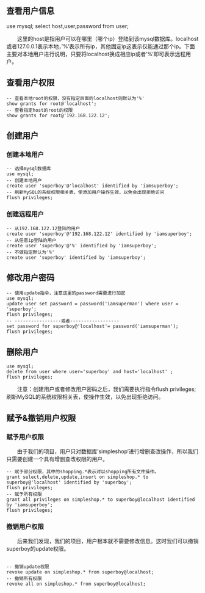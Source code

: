 ## 查看用户信息
use mysql;
select host,user,password from user;

  这里的host是指用户可以在哪里（哪个ip）登陆到该mysql数据库。localhost或者127.0.0.1表示本地，’%’表示所有ip，其他固定ip这表示仅能通过那个ip。下面主要对本地用户进行说明，只要将localhost换成相应ip或者’%’即可表示远程用户。

## 查看用户权限
```
-- 查看本地root的权限，没有指定后面的localhost则默认为'%'
show grants for root@'localhost';
-- 查看指定host的root的权限
show grants for root@'192.168.122.12';
```
## 创建用户
### 创建本地用户

```
-- 选择mysql数据库
use mysql;
-- 创建本地用户
create user 'superboy'@'localhost' identified by 'iamsuperboy';
-- 刷新MySQL的系统权限相关表，使添加用户操作生效，以免会出现拒绝访问
flush privileges;

```
### 创建远程用户
```
-- 从192.168.122.12登陆的用户
create user 'superboy'@'192.168.122.12' identified by 'iamsuperboy';
-- 从任意ip登陆的用户
create user 'superboy'@'%' identified by 'iamsuperboy';
-- 不做指定默认为'%'
create user 'superboy' identified by 'iamsuperboy';
```

## 修改用户密码
```
-- 使用update指令，注意这里的password需要进行加密
use mysql;
update user set password = password('iamsuperman') where user = 'superboy';
flush privileges;
-- -----------------或者------------------
set password for superboy@'localhost'= password('iamsuperman');
flush privileges;
```

## 删除用户
```
use mysql;
delete from user where user='superboy' and host='localhost' ;
flush privileges;

```

  注意：创建用户或者修改用户密码之后，我们需要执行指令flush privileges;刷新MySQL的系统权限相关表，使操作生效，以免出现拒绝访问。

## 赋予&撤销用户权限
### 赋予用户权限
  由于我们的项目，用户只对数据库’simpleshop’进行增删查改操作，所以我们只需要创建一个具有增删查改权限的用户。
```
-- 赋予部分权限，其中的shopping.*表示对以shopping所有文件操作。
grant select,delete,update,insert on simpleshop.* to superboy@'localhost' identified by 'superboy';
flush privileges;
-- 赋予所有权限
grant all privileges on simpleshop.* to superboy@localhost identified by 'iamsuperboy';
flush privileges;
```

### 撤销用户权限
  后来我们发现，我们的项目，用户根本就不需要修改信息。这时我们可以撤销superboy的update权限。
```

-- 撤销update权限
revoke update on simpleshop.* from superboy@localhost;
-- 撤销所有权限
revoke all on simpleshop.* from superboy@localhost;
```
